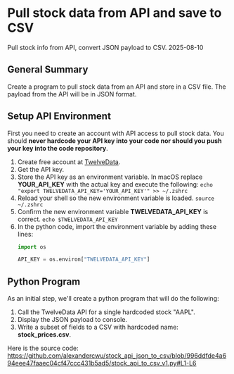 # Pull stock data from API and save to CSV
Pull stock info from API, convert JSON payload to CSV.
2025-08-10

## General Summary
Create a program to pull stock data from an API and store in a CSV file. The payload from the API will be in JSON format.


## Setup API Environment
First you need to create an account with API access to pull stock data. You should **never hardcode your API key into your code nor should you push your key into the code repository**.
1. Create free account at [TwelveData](https://TwelveData.com).
2. Get the API key.
3. Store the API key as an environment variable. In macOS replace **YOUR_API_KEY** with the actual key and execute the following:
    `echo "export TWELVEDATA_API_KEY='YOUR_API_KEY'" >> ~/.zshrc`
4. Reload your shell so the new environment variable is loaded.
    `source ~/.zshrc`
5. Confirm the new environment variable **TWELVEDATA_API_KEY** is correct.
    `echo $TWELVEDATA_API_KEY`
6. In the python code, import the environment variable by adding these lines:
    ```python
    import os

    API_KEY = os.environ["TWELVEDATA_API_KEY"]
    ```

## Python Program
As an initial step, we'll create a python program that will do the following:
1. Call the TwelveData API for a single hardcoded stock "AAPL".
2. Display the JSON payload to console.
3. Write a subset of fields to a CSV with hardcoded name: **stock_prices.csv**.

Here is the source code:
https://github.com/alexandercwu/stock_api_json_to_csv/blob/996ddfde4a694eee47faaec04cf47ccc431b5ad5/stock_api_to_csv_v1.py#L1-L6
